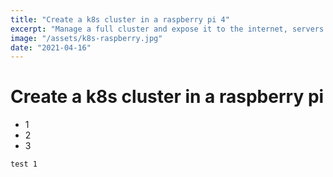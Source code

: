 ```yaml
---
title: "Create a k8s cluster in a raspberry pi 4"
excerpt: "Manage a full cluster and expose it to the internet, servers no longer needed."
image: "/assets/k8s-raspberry.jpg"
date: "2021-04-16"
---
```


# Create a k8s cluster in a raspberry pi

- 1
- 2
- 3

`test 1`

